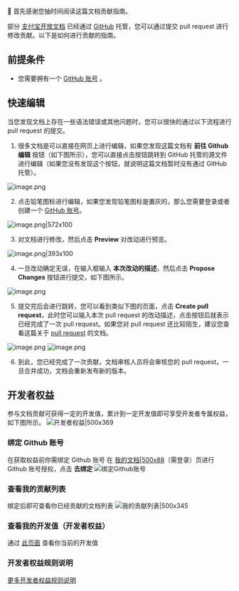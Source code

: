 🎉 首先感谢您抽时间阅读这篇文档贡献指南。


部分 [支付宝开放文档](https://opendocs.alipay.com/mini/006kyi) 已经通过 [GitHub](https://github.com/) 托管，您可以通过提交 pull request 进行修改贡献。以下是如何进行贡献的指南。
## 前提条件

- 您需要拥有一个 [GitHub 账号](https://github.com/join) 。
## 快速编辑
当您发现文档上存在一些语法错误或其他问题时，您可以很快的通过以下流程进行 pull request 的提交。

1. 很多文档是可以直接在网页上进行编辑，如果您发现这篇文档有 **前往 Github 编辑** 按钮（如下图所示），您可以直接点击按钮跳转到 GitHub 托管的源文件进行编辑（如果您没有发现这个按钮，就说明这篇文档暂时没有通过 GitHub 托管）。

![image.png](https://gw.alipayobjects.com/mdn/rms_eb2664/afts/img/A*5A0bTIu_2KwAAAAAAAAAAAAAARQnAQ)

2. 点击铅笔图标进行编辑，如果您发现铅笔图标是置灰的，那么您需要登录或者创建一个 [GitHub 账号](https://github.com/join)。

![image.png|572x100](https://gw.alipayobjects.com/mdn/rms_eb2664/afts/img/A*q892SIC-tfsAAAAAAAAAAAAAARQnAQ)

3. 对文档进行修改，然后点击 **Preview** 对改动进行预览。

![image.png|393x100](https://gw.alipayobjects.com/mdn/rms_eb2664/afts/img/A*LNiyTaBKzCwAAAAAAAAAAAAAARQnAQ)

4. 一旦改动确定无误，在输入框输入 **本次改动的描述**，然后点击 **Propose Changes** 按钮进行提交，如下图所示。

![image.png](https://gw.alipayobjects.com/mdn/rms_eb2664/afts/img/A*SLeLQIrzp9cAAAAAAAAAAAAAARQnAQ)

5. 提交完后会进行跳转，您可以看到类似下图的页面，点击 **Create pull request**，此时您可以输入本次 pull request 的改动描述，点击按钮后就表示已经完成了一次 pull request。如果您对 pull request 还比较陌生，建议您查看这篇关于 [pull request](https://docs.github.com/cn/github/collaborating-with-pull-requests/proposing-changes-to-your-work-with-pull-requests/about-pull-requests) 的文档。

![image.png](https://gw.alipayobjects.com/mdn/rms_eb2664/afts/img/A*RWYfTJiIVX0AAAAAAAAAAAAAARQnAQ)
![image.png](https://gw.alipayobjects.com/mdn/rms_eb2664/afts/img/A*idfdSIgPFrQAAAAAAAAAAAAAARQnAQ)

6. 到此，您已经完成了一次贡献，文档审核人员将会审核您的 pull request，一旦合并成功，文档会重新发布新的版本。

## 开发者权益

参与文档贡献可获得一定的开发值，累计到一定开发值即可享受开发者专属权益，如下图所示。
![开发者权益|500x369](https://gw.alipayobjects.com/mdn/rms_eb2664/afts/img/A*ueulRJwSGiAAAAAAAAAAAAAAARQnAQ)

### 绑定 Github 账号
在获取权益前你需绑定 Github 账号
在 [我的文档|500x88](https://opendocs.alipay.com/u/doc)（需登录）页进行 Github 账号授权，点击 **去绑定**
![绑定Github账号](https://gw.alipayobjects.com/mdn/rms_eb2664/afts/img/A*9037TJ4MKhYAAAAAAAAAAAAAARQnAQ)

### 查看我的贡献列表
绑定后即可查看你已经贡献的文档列表
![我的贡献列表|500x345](https://gw.alipayobjects.com/mdn/rms_eb2664/afts/img/A*vuV8Sa1ATckAAAAAAAAAAAAAARQnAQ)

### 查看我的开发值（开发者权益）
通过 [此页面](https://forum.alipay.com/mini-app/devRight/home) 查看你当前的开发值


### 开发者权益规则说明
[更多开发者权益规则说明](https://forum.alipay.com/mini-app/post/60501041)






